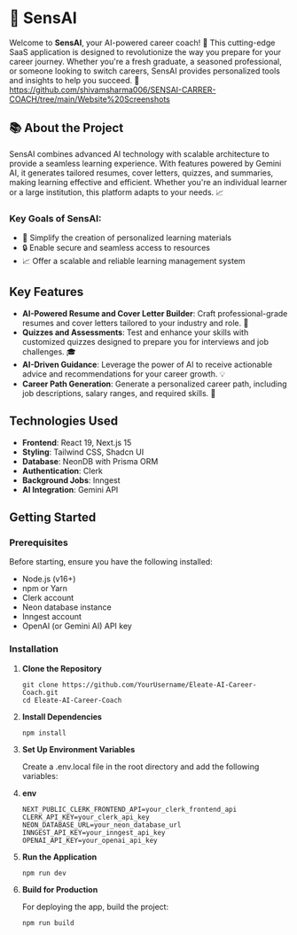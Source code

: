 # 🚀 SensAI

Welcome to **SensAI**, your AI-powered career coach! 🤖 This cutting-edge SaaS application is designed to revolutionize the way you prepare for your career journey. Whether you're a fresh graduate, a seasoned professional, or someone looking to switch careers, SensAI provides personalized tools and insights to help you succeed. 🎉
https://github.com/shivamsharma006/SENSAI-CARRER-COACH/tree/main/Website%20Screenshots



## 📚 About the Project

SensAI combines advanced AI technology with scalable architecture to provide a seamless learning experience. With features powered by Gemini AI, it generates tailored resumes, cover letters, quizzes, and summaries, making learning effective and efficient. Whether you're an individual learner or a large institution, this platform adapts to your needs. 📈

### Key Goals of SensAI:

- 📝 Simplify the creation of personalized learning materials
- 🔒 Enable secure and seamless access to resources
- 📈 Offer a scalable and reliable learning management system

## Key Features

- **AI-Powered Resume and Cover Letter Builder**: Craft professional-grade resumes and cover letters tailored to your industry and role. 💼
- **Quizzes and Assessments**: Test and enhance your skills with customized quizzes designed to prepare you for interviews and job challenges. 🎓
- **AI-Driven Guidance**: Leverage the power of AI to receive actionable advice and recommendations for your career growth. 💡
- **Career Path Generation**: Generate a personalized career path, including job descriptions, salary ranges, and required skills. 🚀

## Technologies Used

- **Frontend**: React 19, Next.js 15
- **Styling**: Tailwind CSS, Shadcn UI
- **Database**: NeonDB with Prisma ORM
- **Authentication**: Clerk
- **Background Jobs**: Inngest
- **AI Integration**: Gemini API

## Getting Started

### Prerequisites

Before starting, ensure you have the following installed:

- Node.js (v16+)
- npm or Yarn
- Clerk account
- Neon database instance
- Inngest account
- OpenAI (or Gemini AI) API key

### Installation

1. **Clone the Repository**

   ```
   git clone https://github.com/YourUsername/Eleate-AI-Career-Coach.git
   cd Eleate-AI-Career-Coach

   ```

2. **Install Dependencies**

   ```
   npm install

   ```

3. **Set Up Environment Variables**

   Create a .env.local file in the root directory and add the following variables:

4. **env**

   ```
   NEXT_PUBLIC_CLERK_FRONTEND_API=your_clerk_frontend_api
   CLERK_API_KEY=your_clerk_api_key
   NEON_DATABASE_URL=your_neon_database_url
   INNGEST_API_KEY=your_inngest_api_key
   OPENAI_API_KEY=your_openai_api_key

   ```

5. **Run the Application**

   ```
   npm run dev
   ```

6. **Build for Production**

   For deploying the app, build the project:

   ```
   npm run build
   ```
